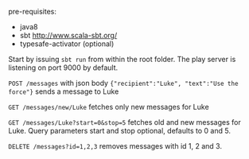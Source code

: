 pre-requisites:
- java8
- sbt http://www.scala-sbt.org/
- typesafe-activator (optional)

Start by issuing ```sbt run``` from within the root folder. The play server is listening on port 9000 by default.

```POST /messages``` with json body ```{"recipient":"Luke", "text":"Use the force"}``` sends a message to Luke

```GET /messages/new/Luke``` fetches only new messages for Luke

```GET /messages/Luke?start=0&stop=5``` fetches old and new messages for Luke. Query parameters start and stop optional, defaults to 0 and 5.

```DELETE /messages?id=1,2,3``` removes messages with id 1, 2 and 3.

